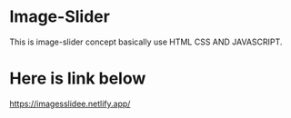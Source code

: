 # Image-Slider
This is image-slider concept basically use HTML CSS AND JAVASCRIPT.
# Here is link below 
https://imagesslidee.netlify.app/
